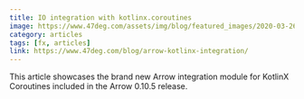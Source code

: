 ```yaml
---
title: IO integration with kotlinx.coroutines
image: https://www.47deg.com/assets/img/blog/featured_images/2020-03-26-io-integration-kotlinx-coroutines.jpg
category: articles
tags: [fx, articles]
link: https://www.47deg.com/blog/arrow-kotlinx-integration/
---
```

This article showcases the brand new Arrow integration module for KotlinX Coroutines included in the Arrow 0.10.5 release.
